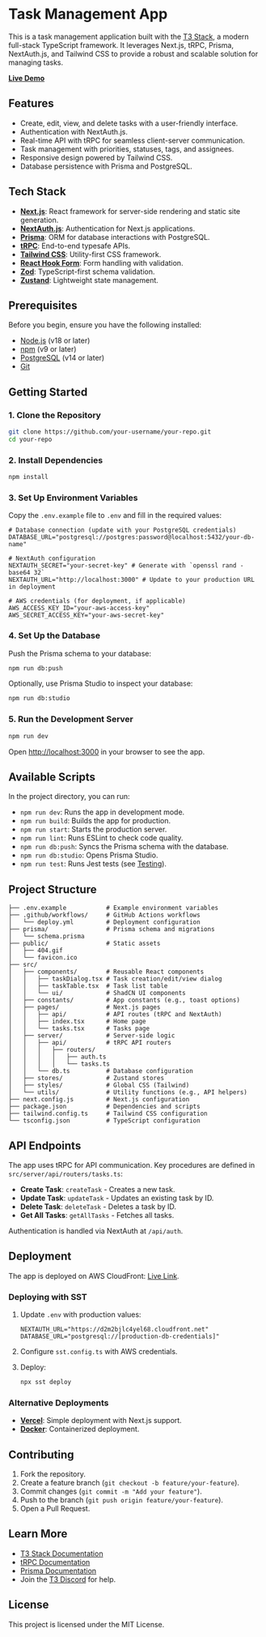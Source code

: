 # Task Management App

This is a task management application built with the [T3 Stack](https://create.t3.gg/), a modern full-stack TypeScript framework. It leverages Next.js, tRPC, Prisma, NextAuth.js, and Tailwind CSS to provide a robust and scalable solution for managing tasks.

**[Live Demo](https://d2m2bjlc4yel68.cloudfront.net/)**

## Features

- Create, edit, view, and delete tasks with a user-friendly interface.
- Authentication with NextAuth.js.
- Real-time API with tRPC for seamless client-server communication.
- Task management with priorities, statuses, tags, and assignees.
- Responsive design powered by Tailwind CSS.
- Database persistence with Prisma and PostgreSQL.

## Tech Stack

- **[Next.js](https://nextjs.org)**: React framework for server-side rendering and static site generation.
- **[NextAuth.js](https://next-auth.js.org)**: Authentication for Next.js applications.
- **[Prisma](https://prisma.io)**: ORM for database interactions with PostgreSQL.
- **[tRPC](https://trpc.io)**: End-to-end typesafe APIs.
- **[Tailwind CSS](https://tailwindcss.com)**: Utility-first CSS framework.
- **[React Hook Form](https://react-hook-form.com)**: Form handling with validation.
- **[Zod](https://zod.dev)**: TypeScript-first schema validation.
- **[Zustand](https://github.com/pmndrs/zustand)**: Lightweight state management.

## Prerequisites

Before you begin, ensure you have the following installed:

- [Node.js](https://nodejs.org) (v18 or later)
- [npm](https://www.npmjs.com) (v9 or later)
- [PostgreSQL](https://www.postgresql.org) (v14 or later)
- [Git](https://git-scm.com)

## Getting Started

### 1. Clone the Repository

```bash
git clone https://github.com/your-username/your-repo.git
cd your-repo
```

### 2. Install Dependencies

```bash
npm install
```

### 3. Set Up Environment Variables

Copy the `.env.example` file to `.env` and fill in the required values:

```env
# Database connection (update with your PostgreSQL credentials)
DATABASE_URL="postgresql://postgres:password@localhost:5432/your-db-name"

# NextAuth configuration
NEXTAUTH_SECRET="your-secret-key" # Generate with `openssl rand -base64 32`
NEXTAUTH_URL="http://localhost:3000" # Update to your production URL in deployment

# AWS credentials (for deployment, if applicable)
AWS_ACCESS_KEY_ID="your-aws-access-key"
AWS_SECRET_ACCESS_KEY="your-aws-secret-key"
```

### 4. Set Up the Database

Push the Prisma schema to your database:

```bash
npm run db:push
```

Optionally, use Prisma Studio to inspect your database:

```bash
npm run db:studio
```

### 5. Run the Development Server

```bash
npm run dev
```

Open [http://localhost:3000](http://localhost:3000) in your browser to see the app.

## Available Scripts

In the project directory, you can run:

- `npm run dev`: Runs the app in development mode.
- `npm run build`: Builds the app for production.
- `npm run start`: Starts the production server.
- `npm run lint`: Runs ESLint to check code quality.
- `npm run db:push`: Syncs the Prisma schema with the database.
- `npm run db:studio`: Opens Prisma Studio.
- `npm run test`: Runs Jest tests (see [Testing](#testing)).

## Project Structure

```
├── .env.example           # Example environment variables
├── .github/workflows/     # GitHub Actions workflows
│   └── deploy.yml         # Deployment configuration
├── prisma/                # Prisma schema and migrations
│   └── schema.prisma
├── public/                # Static assets
│   ├── 404.gif
│   └── favicon.ico
├── src/
│   ├── components/        # Reusable React components
│   │   ├── taskDialog.tsx # Task creation/edit/view dialog
│   │   ├── taskTable.tsx  # Task list table
│   │   └── ui/            # ShadCN UI components
│   ├── constants/         # App constants (e.g., toast options)
│   ├── pages/             # Next.js pages
│   │   ├── api/           # API routes (tRPC and NextAuth)
│   │   ├── index.tsx      # Home page
│   │   └── tasks.tsx      # Tasks page
│   ├── server/            # Server-side logic
│   │   ├── api/           # tRPC API routers
│   │   │   ├── routers/
│   │   │   │   ├── auth.ts
│   │   │   │   └── tasks.ts
│   │   └── db.ts          # Database configuration
│   ├── stores/            # Zustand stores
│   ├── styles/            # Global CSS (Tailwind)
│   └── utils/             # Utility functions (e.g., API helpers)
├── next.config.js         # Next.js configuration
├── package.json           # Dependencies and scripts
├── tailwind.config.ts     # Tailwind CSS configuration
└── tsconfig.json          # TypeScript configuration
```

## API Endpoints

The app uses tRPC for API communication. Key procedures are defined in `src/server/api/routers/tasks.ts`:

- **Create Task**: `createTask` - Creates a new task.
- **Update Task**: `updateTask` - Updates an existing task by ID.
- **Delete Task**: `deleteTask` - Deletes a task by ID.
- **Get All Tasks**: `getAllTasks` - Fetches all tasks.

Authentication is handled via NextAuth at `/api/auth`.

## Deployment

The app is deployed on AWS CloudFront: [Live Link](https://d2m2bjlc4yel68.cloudfront.net/).

### Deploying with SST

1. Update `.env` with production values:

   ```env
   NEXTAUTH_URL="https://d2m2bjlc4yel68.cloudfront.net"
   DATABASE_URL="postgresql://[production-db-credentials]"
   ```

2. Configure `sst.config.ts` with AWS credentials.

3. Deploy:
   ```bash
   npx sst deploy
   ```

### Alternative Deployments

- **[Vercel](https://create.t3.gg/en/deployment/vercel)**: Simple deployment with Next.js support.
- **[Docker](https://create.t3.gg/en/deployment/docker)**: Containerized deployment.

## Contributing

1. Fork the repository.
2. Create a feature branch (`git checkout -b feature/your-feature`).
3. Commit changes (`git commit -m "Add your feature"`).
4. Push to the branch (`git push origin feature/your-feature`).
5. Open a Pull Request.

## Learn More

- [T3 Stack Documentation](https://create.t3.gg/)
- [tRPC Documentation](https://trpc.io/docs)
- [Prisma Documentation](https://www.prisma.io/docs)
- Join the [T3 Discord](https://t3.gg/discord) for help.

## License

This project is licensed under the MIT License.
